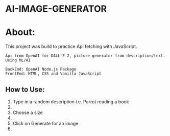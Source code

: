 # AI-IMAGE-GENERATOR

<h1>About:</h1>
<p>
    This project was build to practice Api fetching with JavaScript.

    Api from OpenAI for DALL-E 2, picture generator from description/text. Using ML/AI

    BackEnd: OpenAI Node.js Package
    FrontEnd: HTML, CSS and Vanilla JavaScript

</p>

<h2>How to Use:</h2>

<ol>
    <li>Type in a random description i.e. Parrot reading a book<li>
    <li>Choose a size<li>
    <li>Click on Generate for an image<li>
</ol>
